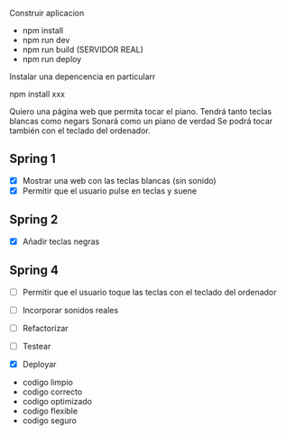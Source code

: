 
Construir aplicacion
- npm install
- npm run dev
- npm run build (SERVIDOR REAL)
- npm run deploy

Instalar una depencencia en particularr

npm install xxx


Quiero una página web que permita tocar el piano.
Tendrá tanto teclas blancas como negars
Sonará como un piano de verdad
Se podrá tocar también con el teclado del ordenador.

## Spring 1
- [x] Mostrar una web con las teclas blancas (sin sonido)
- [x] Permitir que el usuario pulse en teclas y suene
## Spring 2
- [x] Añadir teclas negras
## Spring 4
- [ ] Permitir que el usuario toque las teclas con el teclado del ordenador
- [ ] Incorporar sonidos reales
- [ ] Refactorizar
- [ ] Testear
- [X] Deployar



- codigo limpio
- codigo correcto
- codigo optimizado
- codigo flexible
- codigo seguro